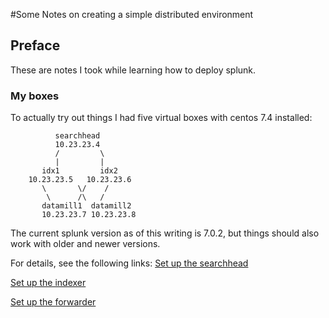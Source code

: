 #Some Notes on creating a simple distributed environment

## Preface

These are notes I took while learning how to deploy splunk.

### My boxes
To actually try out things I had five virtual boxes with centos 7.4 installed: 
```
          searchhead
          10.23.23.4
          /         \
          |         |
       idx1         idx2
    10.23.23.5   10.23.23.6
       \       \/    /
        \      /\   /
       datamill1  datamill2
       10.23.23.7 10.23.23.8
```


The current splunk version as of this writing is 7.0.2, but things should also work with older and newer versions.

For details, see the following links:
[Set up the searchhead](./searchhead.md)

[Set up the indexer](./indexer.md)

[Set up the forwarder](./forwarders.md)
